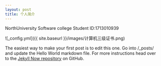 ```yaml
---
layout: post
title: 个人简介
---
```


NorthUniversity
Software college
Student ID:1713010939

![_config.yml]({{ site.baseurl }}/images/计算机三级证书.png)

The easiest way to make your first post is to edit this one. Go into /_posts/ and update the Hello World markdown file. For more instructions head over to the [Jekyll Now repository](https://github.com/barryclark/jekyll-now) on GitHub.

